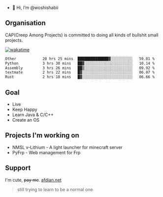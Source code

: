 - 👋 Hi, I’m @woshishabii

## Organisation

CAP(Creep Among Projects) is committed to doing all kinds of bullshit small projects.

[![wakatime](https://wakatime.com/badge/user/34d02784-acc1-4a16-82d7-33fdb53c4ed6.svg)](https://wakatime.com/@34d02784-acc1-4a16-82d7-33fdb53c4ed6)


<!--START_SECTION:waka-->

```txt
Other            20 hrs 25 mins  ██████████████▓░░░░░░░░░░   59.01 %
Python           3 hrs 30 mins   ██▓░░░░░░░░░░░░░░░░░░░░░░   10.14 %
Assembly         3 hrs 26 mins   ██▒░░░░░░░░░░░░░░░░░░░░░░   09.92 %
textmate         2 hrs 22 mins   █▓░░░░░░░░░░░░░░░░░░░░░░░   06.87 %
Rust             2 hrs 18 mins   █▓░░░░░░░░░░░░░░░░░░░░░░░   06.66 %
```

<!--END_SECTION:waka-->

## Goal
- Live
- Keep Happy
- Learn Java & C/C++
- Create an OS

## Projects I'm working on

- NMSL v-Lithium - A light launcher for minecraft server
- PyFrp - Web management for Frp


## Support
I'm cute, ~~pay me~~.
[afdian.net](https://afdian.net/a/woshishabi)

> still trying to learn to be a normal one

<!---
woshishabii/woshishabii is a ✨ special ✨ repository because its `README.md` (this file) appears on your GitHub profile.
You can click the Preview link to take a look at your changes.
--->
